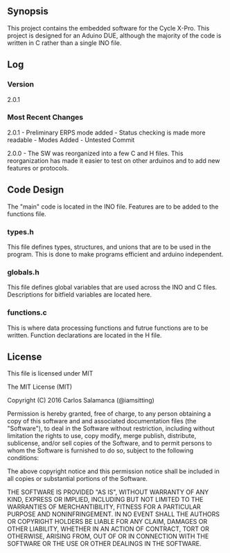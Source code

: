 ## Synopsis

This project contains the embedded software for the Cycle X-Pro. This project is designed for an Aduino DUE, although the majority of the code is written in C rather than a single INO file.

## Log

### Version

2.0.1

### Most Recent Changes

2.0.1 - Preliminary ERPS mode added
      - Status checking is made more readable
      - Modes Added
      - Untested Commit

2.0.0 - The SW was reorganized into a few C and H files. This reorganization has made it easier to test on other arduinos and to add new features or protocols.

## Code Design

The "main" code is located in the INO file. Features are to be added to the functions file.

### types.h

This file defines types, structures, and unions that are to be used in the program. This is done to make programs efficient and arduino independent.

### globals.h

This file defines global variables that are used across the INO and C files. Descriptions for bitfield variables are located here.

### functions.c

This is where data processing functions and futrue functions are to be written. Function declarations are located in the H file.

## License

This file is licensed under MIT
 
The MIT License (MIT)
 
Copyright (C) 2016 Carlos Salamanca (@iamsitting)
 
Permission is hereby granted, free of charge, to any person obtaining a copy of this software and
and associated documentation files (the "Software"), to deal in the Software without restriction,
including without limitation the rights to use, copy modify, merge publish, distribute, sublicense,
and/or sell copies of the Software, and to permit persons to whom the Software is furnished to do
so, subject to the following conditions:

The above copyright notice and this permission notice shall be included in all copies or
substantial portions of the Software.
 
THE SOFTWARE IS PROVIDED "AS IS", WITHOUT WARRANTY OF ANY KIND, EXPRESS OR IMPLIED,
INCLUDING BUT NOT LIMITED TO THE WARRANTIES OF MERCHANTIBILITY, FITNESS FOR A
PARTICULAR PURPOSE AND NONINFRINGEMENT. IN NO EVENT SHALL THE AUTHORS OR
COPYRIGHT HOLDERS BE LIABLE FOR ANY CLAIM, DAMAGES OR OTHER LIABILITY, WHETHER IN
AN ACTION OF CONTRACT, TORT OR OTHERWISE, ARISING FROM, OUT OF OR IN CONNECTION
WITH THE SOFTWARE OR THE USE OR OTHER DEALINGS IN THE SOFTWARE.

